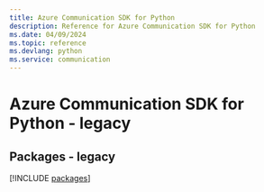 ```yaml
---
title: Azure Communication SDK for Python
description: Reference for Azure Communication SDK for Python
ms.date: 04/09/2024
ms.topic: reference
ms.devlang: python
ms.service: communication
---
```

# Azure Communication SDK for Python - legacy
## Packages - legacy
[!INCLUDE [packages](communication-index.md)]